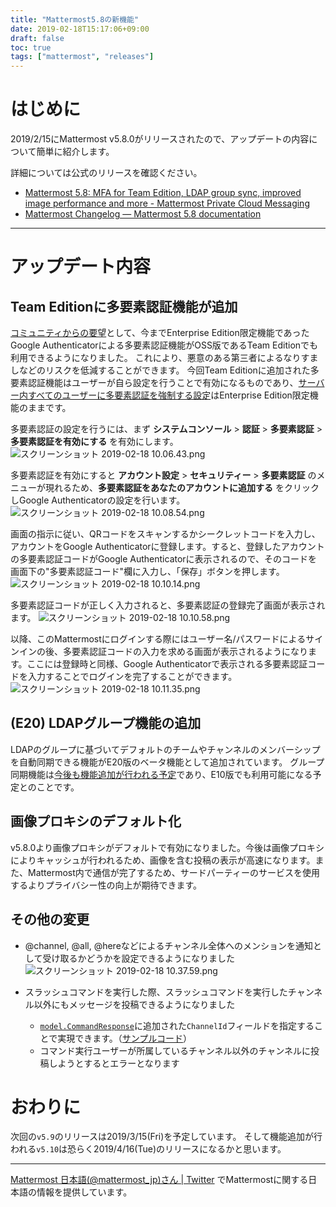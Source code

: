 ```yaml
---
title: "Mattermost5.8の新機能"
date: 2019-02-18T15:17:06+09:00
draft: false
toc: true
tags: ["mattermost", "releases"]
---
```


# はじめに

2019/2/15にMattermost v5.8.0がリリースされたので、アップデートの内容について簡単に紹介します。

詳細については公式のリリースを確認ください。

* [Mattermost 5\.8: MFA for Team Edition, LDAP group sync, improved image performance and more \- Mattermost Private Cloud Messaging](https://mattermost.com/blog/mattermost-5-8/)
* [Mattermost Changelog — Mattermost 5\.8 documentation](https://docs.mattermost.com/administration/changelog.html#release-v5-8)

---

# アップデート内容

## Team Editionに多要素認証機能が追加
[コミュニティからの要望](https://mattermost.uservoice.com/forums/306457-general/suggestions/19636537-make-mfa-part-of-the-team-edition)として、今までEnterprise Edition限定機能であったGoogle Authenticatorによる多要素認証機能がOSS版であるTeam Editionでも利用できるようになりました。
これにより、悪意のある第三者によるなりすましなどのリスクを低減することができます。
今回Team Editionに追加された多要素認証機能はユーザーが自ら設定を行うことで有効になるものであり、[サーバー内すべてのユーザーに多要素認証を強制する設定](https://docs.mattermost.com/deployment/auth.html#enforcing-mfa-e10)はEnterprise Edition限定機能のままです。

多要素認証の設定を行うには、まず **システムコンソール** > **認証** > **多要素認証** > **多要素認証を有効にする** を有効にします。
![スクリーンショット 2019-02-18 10.06.43.png](https://qiita-image-store.s3.amazonaws.com/0/9891/0d2beab9-64f9-1db8-7409-5bbac5542e78.png)


多要素認証を有効にすると **アカウント設定** > **セキュリティー** > **多要素認証** のメニューが現れるため、**多要素認証をあなたのアカウントに追加する** をクリックしGoogle Authenticatorの設定を行います。
![スクリーンショット 2019-02-18 10.08.54.png](https://qiita-image-store.s3.amazonaws.com/0/9891/68144a0b-d32d-5dd3-9215-b82521bbd977.png)


画面の指示に従い、QRコードをスキャンするかシークレットコードを入力し、アカウントをGoogle Authenticatorに登録します。すると、登録したアカウントの多要素認証コードがGoogle Authenticatorに表示されるので、そのコードを画面下の"多要素認証コード"欄に入力し、「保存」ボタンを押します。
![スクリーンショット 2019-02-18 10.10.14.png](https://qiita-image-store.s3.amazonaws.com/0/9891/376f306b-e18d-7c06-25e7-31dc161f9db6.png)

多要素認証コードが正しく入力されると、多要素認証の登録完了画面が表示されます。
![スクリーンショット 2019-02-18 10.10.58.png](https://qiita-image-store.s3.amazonaws.com/0/9891/8b22dc8f-d6d6-e852-0ace-a07a0a8c5ad2.png)


以降、このMattermostにログインする際にはユーザー名/パスワードによるサインインの後、多要素認証コードの入力を求める画面が表示されるようになります。ここには登録時と同様、Google Authenticatorで表示される多要素認証コードを入力することでログインを完了することができます。
![スクリーンショット 2019-02-18 10.11.35.png](https://qiita-image-store.s3.amazonaws.com/0/9891/84893711-59a9-79be-a055-6ed633dae5f7.png)



## (E20) LDAPグループ機能の追加
LDAPのグループに基づいてデフォルトのチームやチャンネルのメンバーシップを自動同期できる機能がE20版のベータ機能として追加されています。
グループ同期機能は[今後も機能追加が行われる予定](https://forum.mattermost.org/t/ldap-group-sync-alpha-release/6351)であり、E10版でも利用可能になる予定とのことです。

## 画像プロキシのデフォルト化

v5.8.0より画像プロキシがデフォルトで有効になりました。今後は画像プロキシによりキャッシュが行われるため、画像を含む投稿の表示が高速になります。また、Mattermost内で通信が完了するため、サードパーティーのサービスを使用するよりプライバシー性の向上が期待できます。

## その他の変更
* @channel, @all, @hereなどによるチャンネル全体へのメンションを通知として受け取るかどうかを設定できるようになりました
![スクリーンショット 2019-02-18 10.37.59.png](https://qiita-image-store.s3.amazonaws.com/0/9891/a06286ff-afe3-467d-2fdc-1df23f545022.png)

* スラッシュコマンドを実行した際、スラッシュコマンドを実行したチャンネル以外にもメッセージを投稿できるようになりました
  * [`model.CommandResponse`](https://github.com/mattermost/mattermost-server/blob/release-5.8/model/command_response.go#L24)に追加された`ChannelId`フィールドを指定することで実現できます。（[サンプルコード](https://gist.github.com/kaakaa/b040bcd0a6fdccc18b3daaea214c6112#file-mm_v5-8_response_to_other_channel-go)）
  * コマンド実行ユーザーが所属しているチャンネル以外のチャンネルに投稿しようとするとエラーとなります


# おわりに

次回の`v5.9`のリリースは2019/3/15(Fri)を予定しています。
そして機能追加が行われる`v5.10`は恐らく2019/4/16(Tue)のリリースになるかと思います。

---

[Mattermost 日本語\(@mattermost\_jp\)さん \| Twitter](https://twitter.com/mattermost_jp?lang=ja) でMattermostに関する日本語の情報を提供しています。

